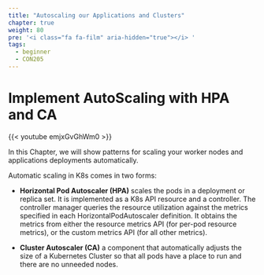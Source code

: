 ```yaml
---
title: "Autoscaling our Applications and Clusters"
chapter: true
weight: 80
pre: '<i class="fa fa-film" aria-hidden="true"></i> '
tags:
  - beginner
  - CON205
---
```


# Implement AutoScaling with HPA and CA

{{< youtube emjxGvGhWm0 >}}

In this Chapter, we will show patterns for scaling your worker nodes and applications deployments automatically.

Automatic scaling in K8s comes in two forms:

* **Horizontal Pod Autoscaler (HPA)** scales the pods in a deployment or replica set. It is implemented as a K8s API resource and a controller. The controller manager queries the resource utilization against the metrics specified in each HorizontalPodAutoscaler definition. It obtains the metrics from either the resource metrics API (for per-pod resource metrics), or the custom metrics API (for all other metrics).

* **Cluster Autoscaler (CA)** a component that automatically adjusts the size of a Kubernetes Cluster so that all pods have a place to run and there are no unneeded nodes.
